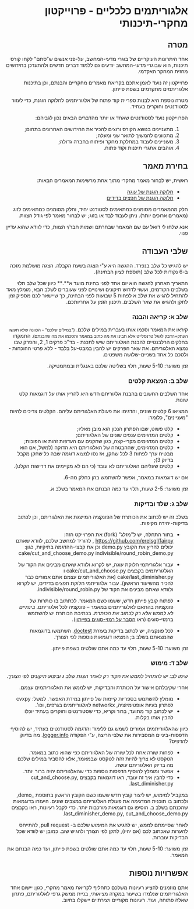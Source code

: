 <div dir='rtl' lang='he'>

אלגוריתמים כלכליים - פרוייקטון מחקרי-תיכנותי
================================================

מטרה
----
אחד היתרונות העיקריים של בוגרי מדעי-המחשב, על-פני אנשים ש"סתם" לקחו קורס תיכנות, הוא שבוגרי מדעי-המחשב יודעים גם ללמוד דברים חדשים ולהתעדכן בחידושים מחזית המחקר האקדמי.

פרוייקטון זה נועד לאמן אתכם בקריאת מאמרים מחקריים והבנתם, וכן בתיכנות אלגוריתמים מתקדמים בשפת פייתון.

מטרה נוספת היא לבנות ספריית קוד פתוח של אלגוריתמים לחלוקה הוגנת, כדי לעזור לסטודנטים וחוקרים בעתיד.

הפרוייקטון נועד לסטודנטים שאחד או יותר מהדברים הבאים נכון לגביהם:

1. מתעניינים בנושא הקורס ורוצים להכיר את החידושים האחרונים בתחום;
2. מתכוונים להמשיך לתואר שני ומעלה;
3. מעוניינים לעבוד במחלקת מחקר ופיתוח בחברה גדולה;
4. אוהבים אתגרי תיכנות וקוד פתוח.

בחירת מאמר
------------

ראשית, יש לבחור מאמר מחקרי מתוך אחת מרשימות המאמרים הבאות:
* [חלוקה הוגנת של עוגה](https://github.com/erelsgl/fairpy/blob/master/cake/README-future.md)
* [חלוקה הוגנת של חפצים בדידים](https://github.com/erelsgl/fairpy/blob/master/indivisible/README-future.md)

חלק מהמאמרים מסומנים כמתאימים לסטודנט יחיד, וחלק מסומנים כמתאימים לזוג (מאמרים ארוכים יותר). ניתן לעבוד לבד או בזוג; יש לבחור מאמר לפי גודל הצוות.

אנא שלחו לי דואל עם שם המאמר שבחרתם ושמות חבר/י הצוות, כדי לוודא שהוא עדיין פנוי. 

שלבי העבודה
------------
יש להגיש כל שלב בנפרד. ההגשה היא ע"י הצגה בשעת הקבלה.
הצגה מושלמת מזכה ב-6 נקודות לכל שלב (תוספת לציון הבחינה).

התאריך האחרון להגשה הוא יום אחד לפני בחינת מועד א**.**
כיוון שכל שלב תלוי בשלבים הקודמים, ועשוי לדרוש תיקונים ושינויים לפני שעוברים לשלב הבא,
מומלץ מאד להתחיל להגיש את שלב א לפחות 5 שבועות לפני הבחינה, כך שיישאר לכם מספיק זמן לתקן ולהגיש את שאר השלבים. 
תיכנון הזמן על אחריותכם. 

### שלב א: קריאה והבנה

קיראו את המאמר וסכמו אותו בעברית במילים שלכם.
<small>
("במילים שלכם" - הכוונה שלא תעשו העתק+הדבק לגוגל טרנסלייט אלא תבינו את מה כתוב במאמר ותסכמו את מה שהבנתם).
</small>
התמקדו בחלקים הרלבנטיים להבנת האלגוריתם שיש לתכנת - בד"כ פרקים 1, 2, והפרק שבו נמצא האלגוריתם.
את שאר הפרקים יש להבין במבט-על בלבד - ללא פרטי ההוכחות - ולסכם כל אחד בשניים-שלושה משפטים. 

זמן משוער: 5-10 שעות, תלוי בשליטה שלכם באנגלית ובמתמטיקה.


### שלב ב: המצאת קלטים

אחד השלבים החשובים בהבנת אלגוריתם חדש היא להריץ אותו על דוגמאות קלט שונות.

המציאו 6 קלטים שונים, והדגימו את פעולת האלגוריתם עליהם.
הקלטים צריכים להיות "מעניינים", כלומר:

* קלט פשוט, שבו הפתרון הנכון הוא מובן מאליו;
* קלטים המדגימים ענפים שונים של האלגוריתם;
* קלטים המדגימים מקרי-קצה, כגון שחקנים עם העדפות זהות או הפוכות;
* קלטים המדגימים, שההבטחה של האלגוריתם היא הדוקה (למשל, אם הוא מבטיח ערך לפחות 3 לכל שחקן, אז נסו למצוא דוגמה שבה כל שחקן מקבל בדיוק 3);
* קלטים שעליהם האלגוריתם לא עובד (כי הם לא מקיימים את דרישות הקלט).

אם יש דוגמאות במאמר, אפשר להשתמש בהן כחלק מה-6.

זמן משוער: 2-5 שעות, תלוי עד כמה הבנתם את המאמר בשלב א.


### שלב ג: שלד ובדיקות

בשלב זה יש לכתוב את הכותרת של הפונקציה המייצגת את האלגוריתם, וכן לכתוב בדיקות-יחידה מקיפות. 

* בתור התחלה, יש ל"מזלג" (fork) את הפרוייקט הזה: https://github.com/erelsgl/fairpy ,
 להוריד למחשב שלכם, לוודא שאתם יכולים להריץ את הקובץ
 demo.py
וכן את קבצי-ההדגמה בתיקיות, כגון:
cake/cut_and_choose_demo.py
indivisible/round_robin_demo.py
* עבור אלגוריתמי חלוקת עוגה, יש לקרוא ולוודא שאתם מבינים את הקוד של האלגוריתמים בקבצים cake/cut_and_choose.py ו cake/last_diminisher.py  (את האלגוריתמים עצמם אתם אמורים כבר להכיר מהשיעור הראשון). 
עבור אלגוריתמי חלוקת חפצים בדידים, יש לקרוא ולוודא שאתם מבינים את הקוד של
indivisible/round_robin.py.

* לפתוח קובץ פייתון חדש, ששמו כשם המאמר. לכתתוב בו כותרות של פונקציות בהתאם לאלגוריתמים במאמר – פונקציה לכל אלגוריתם. *בינתיים לא  לממש אלא רק לכתוב את הכותרת*.
בכתיבת הכותרת יש להשתמש ברמזי-סוגים
 (ראו 
[הסבר על רמזי-סוגים בפייתון](https://docs.python.org/3/library/typing.html)).

* לכל פונקציה, יש לכתוב בדיקות בעזרת 
[doctest](https://docs.python.org/3/library/doctest.html).
השתמשו בדוגמאות שהמצאתם בשלב ב; המציאו דוגמאות נוספות לפי הצורך.

זמן משוער: 5-10 שעות, תלוי עד כמה אתם שולטים בשפת פייתון.


### שלב ד: מימוש

*שימו לב: יש להתחיל לממש את הקוד רק לאחר הצגת שלב ג וביצוע תיקונים לפי הצורך*.

אחרי שקיבלתם אישור על הכותרת והבדיקות, יש לממש את האלגוריתמים עצמם.
* מומלץ להשתמש בספריות קיימות של פייתון במידת האפשר. למשל: cvxpy לפתרון בעיות אופטימיזציה, networkx לאלגוריתמים בגרפים, וכו'.
* יש לכתוב קוד מתועד, ברור וקריא, כדי שסטודנטים וחוקרים בעתיד יוכלו להבין אותו בקלות.

כיוון שהאלגוריתמים אמורים לשמש גם ללימוד והדגמה לסטודנטים בעתיד, יש להוסיף הדפסות-ביניים המסבירות את שלבי הריצה, ע"י הפקודה 
[logger.info](https://docs.python.org/3/library/logging.html).
   מה בדיוק להדפיס?
* לפחות שורה אחת לכל שורה של האלגוריתם כפי שהוא כתוב במאמר. הטקסט לא צריך להיות זהה לטקסט שבמאמר, אלא להסביר במילים שלכם מה בדיוק האלגוריתם עושה.
* אפשר ומומלץ להוסיף הדפסות נוספות כדי שהאלגוריתם יהיה ברור יותר.
*  כדי להבין איך זה עובד, ראו דוגמאות בקבצים   cut_and_choose.py, last_diminisher.py. 

במקביל למימוש, יש 
ליצור קובץ חדש ששמו כשם הקובץ הראשון בתוספת _demo, ולכתוב בו תוכנית המדגימה את פעולת האלגוריתם במצבים שונים. היעזרו בדוגמאות שהכנתם בשלב ב.
הוסיפו גם דוגמאות מורכבות יותר.
כדי לקבל רעיונות, ראו בקבצים last_diminisher_demo.py,  cut_and_choose_demo.py.

לאחר שסיימתם לממש, יש להגיש את המימוש שלכם ב- pull request,
להתייחס להערות שאכתוב לכם (אם יהיו), לתקן לפי הצורך ולהגיש שוב.
כמובן יש לוודא שכל הבדיקות עוברות.

זמן משוער: 5-10 שעות, תלוי עד כמה אתם שולטים בשפת פייתון, ועד כמה הבנתם את המאמר.



אפשרויות נוספות
----------------
 אתם מוזמנים להציע רעיונות משלכם כתחליף לקריאת מאמר מחקרי, כגון: יישום אחד האלגוריתמים שנלמדו בשיעור במקרה מציאותי, בניית ממשק גרפי לאלגוריתם, פתרון שאלה פתוחה, ועוד.
  רעיונות מקוריים ויצירתיים יישקלו בחיוב.

</div>
